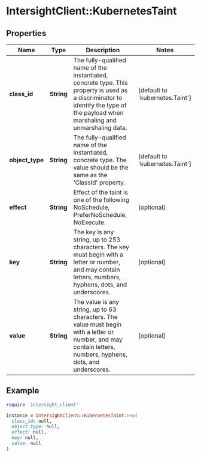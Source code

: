 # IntersightClient::KubernetesTaint

## Properties

| Name | Type | Description | Notes |
| ---- | ---- | ----------- | ----- |
| **class_id** | **String** | The fully-qualified name of the instantiated, concrete type. This property is used as a discriminator to identify the type of the payload when marshaling and unmarshaling data. | [default to &#39;kubernetes.Taint&#39;] |
| **object_type** | **String** | The fully-qualified name of the instantiated, concrete type. The value should be the same as the &#39;ClassId&#39; property. | [default to &#39;kubernetes.Taint&#39;] |
| **effect** | **String** | Effect of the taint is one of the following NoSchedule, PreferNoSchedule, NoExecute. | [optional] |
| **key** | **String** | The key is any string, up to 253 characters. The key must begin with a letter or number, and may contain letters, numbers, hyphens, dots, and underscores. | [optional] |
| **value** | **String** | The value is any string, up to 63 characters. The value must begin with a letter or number, and may contain letters, numbers, hyphens, dots, and underscores. | [optional] |

## Example

```ruby
require 'intersight_client'

instance = IntersightClient::KubernetesTaint.new(
  class_id: null,
  object_type: null,
  effect: null,
  key: null,
  value: null
)
```

